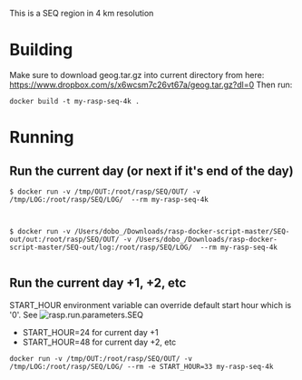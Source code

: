 This is a SEQ region in 4 km resolution

# Building
Make sure to download geog.tar.gz into current directory from here: https://www.dropbox.com/s/x6wcsm7c26vt67a/geog.tar.gz?dl=0
Then run:

```
docker build -t my-rasp-seq-4k .
```

# Running
## Run the current day (or next if it's end of the day)

```
$ docker run -v /tmp/OUT:/root/rasp/SEQ/OUT/ -v /tmp/LOG:/root/rasp/SEQ/LOG/  --rm my-rasp-seq-4k



$ docker run -v /Users/dobo_/Downloads/rasp-docker-script-master/SEQ-out/out:/root/rasp/SEQ/OUT/ -v /Users/dobo_/Downloads/rasp-docker-script-master/SEQ-out/log:/root/rasp/SEQ/LOG/  --rm my-rasp-seq-4k


````

## Run the current day +1, +2, etc

START_HOUR environment variable can override default start hour which is '0'. See ![rasp.run.parameters.SEQ](SEQ/rasp.run.parameters.SEQ)

* START_HOUR=24 for current day +1
* START_HOUR=48 for current day +2, etc

```
docker run -v /tmp/OUT:/root/rasp/SEQ/OUT/ -v /tmp/LOG:/root/rasp/SEQ/LOG/ --rm -e START_HOUR=33 my-rasp-seq-4k
```
